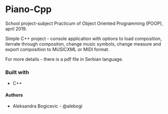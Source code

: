 # Piano-Cpp 

School project-subject Practicum of Object Oriented Programming (POOP), april 2019.

Simple C++ project - console application with options to load composition, iterrate through compositon, change music symbols, change measure and export composition to MUSICXML or MIDI format.

For more details - there is a pdf file in Serbian language.

### Built with
- C++

#### Authors
- Aleksandra Bogicevic - @alebogi
